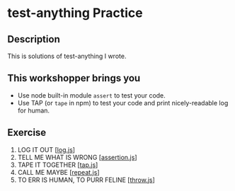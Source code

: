 # test-anything Practice

## Description
This is solutions of test-anything I wrote.

## This workshopper brings you
- Use node built-in module `assert` to test your code.
- Use TAP (or `tape` in npm) to test your code and print nicely-readable log for human.

## Exercise
1. LOG IT OUT [[log.js](log.js)]
2. TELL ME WHAT IS WRONG [[assertion.js](assertion.js)]
3. TAPE IT TOGETHER [[tap.js](tap.js)]
4. CALL ME MAYBE [[repeat.js](repeat.js)]
5. TO ERR IS HUMAN, TO PURR FELINE [[throw.js](throw.js)]
